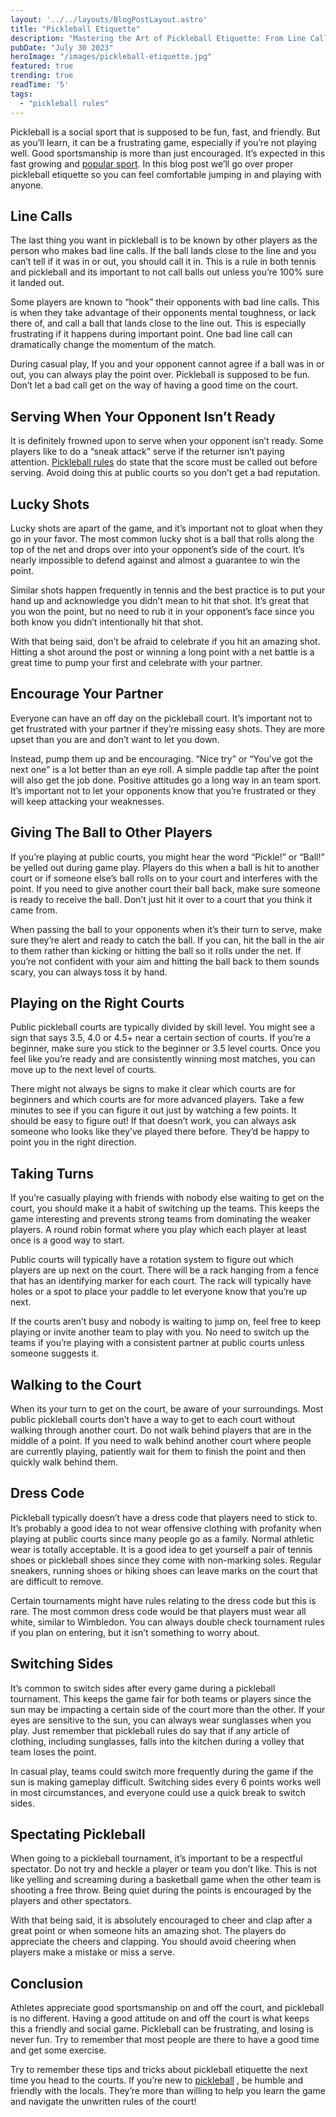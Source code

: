 ```yaml
---
layout: '../../layouts/BlogPostLayout.astro'
title: "Pickleball Etiquette"
description: "Mastering the Art of Pickleball Etiquette: From Line Calls to Spectating - Unleash the Fun, Fairness, and Friendliness of the Game!"
pubDate: "July 30 2023"
heroImage: "/images/pickleball-etiquette.jpg"
featured: true
trending: true
readTime: '5'
tags: 
  - "pickleball rules"
---
```


Pickleball is a social sport that is supposed to be fun, fast, and friendly. But as you’ll learn, it can be a frustrating game, especially if you’re not playing well. Good sportsmanship is more than just encouraged. It’s expected in this fast growing and <a href="/blog/why-is-pickleball-exploding-in-popularity">popular sport</a>. In this blog post we’ll go over proper pickleball etiquette so you can feel comfortable jumping in and playing with anyone.

## Line Calls

The last thing you want in pickleball is to be known by other players as the person who makes bad line calls. If the ball lands close to the line and you can’t tell if it was in or out, you should call it in. This is a rule in both tennis and pickleball and its important to not call balls out unless you’re 100% sure it landed out.

Some players are known to “hook” their opponents with bad line calls. This is when they take advantage of their opponents mental toughness, or lack there of, and call a ball that lands close to the line out. This is especially frustrating if it happens during important point. One bad line call can dramatically change the momentum of the match.

During casual play, If you and your opponent cannot agree if a ball was in or out, you can always play the point over. Pickleball is supposed to be fun. Don’t let a bad call get on the way of having a good time on the court. 

## Serving When Your Opponent Isn’t Ready

It is definitely frowned upon to serve when your opponent isn’t ready. Some players like to do a “sneak attack” serve if the returner isn’t paying attention. <a href="/blog/pickleball-rules">Pickleball rules</a> do state that the score must be called out before serving. Avoid doing this at public courts so you don’t get a bad reputation. 

## Lucky Shots

Lucky shots are apart of the game, and it’s important not to gloat when they go in your favor. The most common lucky shot is a ball that rolls along the top of the net and drops over into your opponent’s side of the court. It’s nearly impossible to defend against and almost a guarantee to win the point. 

Similar shots happen frequently in tennis and the best practice is to put your hand up and acknowledge you didn’t mean to hit that shot. It’s great that you won the point, but no need to rub it in your opponent’s face since you both know you didn’t intentionally hit that shot. 

With that being said, don’t be afraid to celebrate if you hit an amazing shot. Hitting a shot around the post or winning a long point with a net battle is a great time to pump your first and celebrate with your partner. 

## Encourage Your Partner

Everyone can have an off day on the pickleball court. It’s important not to get frustrated with your partner if they’re missing easy shots. They are more upset than you are and don’t want to let you down. 

Instead, pump them up and be encouraging. “Nice try” or “You’ve got the next one” is a lot better than an eye roll. A simple paddle tap after the point will also get the job done. Positive attitudes go a long way in an team sport. It’s important not to let your opponents know that you’re frustrated or they will keep attacking your weaknesses. 

## Giving The Ball to Other Players

If you’re playing at public courts, you might hear the word “Pickle!” or “Ball!” be yelled out during game play. Players do this when a ball is hit to another court or if someone else’s ball rolls on to your court and interferes with the point. If you need to give another court their ball back, make sure someone is ready to receive the ball. Don’t just hit it over to a court that you think it came from.

When passing the ball to your opponents when it’s their turn to serve, make sure they’re alert and ready to catch the ball. If you can, hit the ball in the air to them rather than kicking or hitting the ball so it rolls under the net. If you’re not confident with your aim and hitting the ball back to them sounds scary, you can always toss it by hand.

## Playing on the Right Courts

Public pickleball courts are typically divided by skill level. You might see a sign that says 3.5, 4.0 or 4.5+ near a certain section of courts. If you’re a beginner, make sure you stick to the beginner or 3.5 level courts. Once you feel like you’re ready and are consistently winning most matches, you can move up to the next level of courts. 

There might not always be signs to make it clear which courts are for beginners and which courts are for more advanced players. Take a few minutes to see if you can figure it out just by watching a few points. It should be easy to figure out! If that doesn’t work, you can always ask someone who looks like they’ve played there before. They’d be happy to point you in the right direction.

## Taking Turns

If you’re casually playing with friends with nobody else waiting to get on the court, you should make it a habit of switching up the teams. This keeps the game interesting and prevents strong teams from dominating the weaker players. A round robin format where you play which each player at least once is a good way to start.

Public courts will typically have a rotation system to figure out which players are up next on the court. There will be a rack hanging from a fence that has an identifying marker for each court. The rack will typically have holes or a spot to place your paddle to let everyone know that you’re up next.

If the courts aren’t busy and nobody is waiting to jump on, feel free to keep playing or invite another team to play with you. No need to switch up the teams if you’re playing with a consistent partner at public courts unless someone suggests it.

## Walking to the Court

When its your turn to get on the court, be aware of your surroundings. Most public pickleball courts don’t have a way to get to each court without walking through another court. Do not walk behind players that are in the middle of a point. If you need to walk behind another court where people are currently playing, patiently wait for them to finish the point and then quickly walk behind them. 

## Dress Code

Pickleball typically doesn’t have a dress code that players need to stick to. It’s probably a good idea to not wear offensive clothing with profanity when playing at public courts since many people go as a family. Normal athletic wear is totally acceptable. It is a good idea to get yourself a pair of tennis shoes or pickleball shoes since they come with non-marking soles. Regular sneakers, running shoes or hiking shoes can leave marks on the court that are difficult to remove.

Certain tournaments might have rules relating to the dress code but this is rare. The most common dress code would be that players must wear all white, similar to Wimbledon. You can always double check tournament rules if you plan on entering, but it isn’t something to worry about.

## Switching Sides

It’s common to switch sides after every game during a pickleball tournament. This keeps the game fair for both teams or players since the sun may be impacting a certain side of the court more than the other. If your eyes are sensitive to the sun, you can always wear sunglasses when you play. Just remember that pickleball rules do say that if any article of clothing, including sunglasses, falls into the kitchen during a volley that team loses the point.

In casual play, teams could switch more frequently during the game if the sun is making gameplay difficult. Switching sides every 6 points works well in most circumstances, and everyone could use a quick break to switch sides. 

## Spectating Pickleball

When going to a pickleball tournament, it’s important to be a respectful spectator. Do not try and heckle a player or team you don’t like. This is not like yelling and screaming during a basketball game when the other team is shooting a free throw. Being quiet during the points is encouraged by the players and other spectators.

With that being said, it is absolutely encouraged to cheer and clap after a great point or when someone hits an amazing shot. The players do appreciate the cheers and clapping. You should avoid cheering when players make a mistake or miss a serve.

## Conclusion

Athletes appreciate good sportsmanship on and off the court, and pickleball is no different. Having a good attitude on and off the court is what keeps this a friendly and social game. Pickleball can be frustrating, and losing is never fun. Try to remember that most people are there to have a good time and get some exercise. 

Try to remember these tips and tricks about pickleball etiquette the next time you head to the courts. If you’re new to <a href="/blog/what-is-pickleball">pickleball</a> , be humble and friendly with the locals. They’re more than willing to help you learn the game and navigate the unwritten rules of the court!
